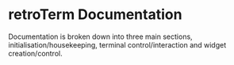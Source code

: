 # retroTerm Documentation

Documentation is broken down into three main sections, initialisation/housekeeping, terminal control/interaction and widget creation/control.


